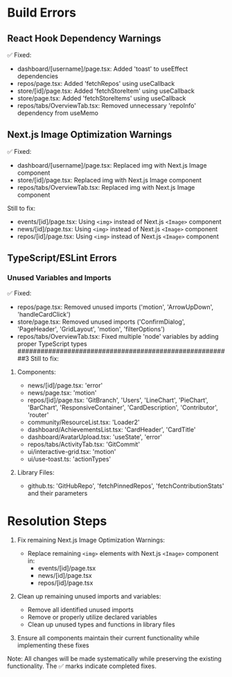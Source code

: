 # Build Errors

## React Hook Dependency Warnings
✅ Fixed:
- dashboard/[username]/page.tsx: Added 'toast' to useEffect dependencies
- repos/page.tsx: Added 'fetchRepos' using useCallback
- store/[id]/page.tsx: Added 'fetchStoreItem' using useCallback
- store/page.tsx: Added 'fetchStoreItems' using useCallback
- repos/tabs/OverviewTab.tsx: Removed unnecessary 'repoInfo' dependency from useMemo

## Next.js Image Optimization Warnings
✅ Fixed:
- dashboard/[username]/page.tsx: Replaced img with Next.js Image component
- store/[id]/page.tsx: Replaced img with Next.js Image component
- repos/tabs/OverviewTab.tsx: Replaced img with Next.js Image component

Still to fix:
- events/[id]/page.tsx: Using `<img>` instead of Next.js `<Image>` component
- news/[id]/page.tsx: Using `<img>` instead of Next.js `<Image>` component
- repos/[id]/page.tsx: Using `<img>` instead of Next.js `<Image>` component

## TypeScript/ESLint Errors

### Unused Variables and Imports
✅ Fixed:
- repos/page.tsx: Removed unused imports ('motion', 'ArrowUpDown', 'handleCardClick')
- store/page.tsx: Removed unused imports ('ConfirmDialog', 'PageHeader', 'GridLayout', 'motion', 'filterOptions')
- repos/tabs/OverviewTab.tsx: Fixed multiple 'node' variables by adding proper TypeScript types
########################################################3
Still to fix:
1. Components:
   - news/[id]/page.tsx: 'error'
   - news/page.tsx: 'motion'
   - repos/[id]/page.tsx: 'GitBranch', 'Users', 'LineChart', 'PieChart', 'BarChart', 'ResponsiveContainer', 'CardDescription', 'Contributor', 'router'
   - community/ResourceList.tsx: 'Loader2'
   - dashboard/AchievementsList.tsx: 'CardHeader', 'CardTitle'
   - dashboard/AvatarUpload.tsx: 'useState', 'error'
   - repos/tabs/ActivityTab.tsx: 'GitCommit'
   - ui/interactive-grid.tsx: 'motion'
   - ui/use-toast.ts: 'actionTypes'

2. Library Files:
   - github.ts: 'GitHubRepo', 'fetchPinnedRepos', 'fetchContributionStats' and their parameters

# Resolution Steps

1. Fix remaining Next.js Image Optimization Warnings:
   - Replace remaining `<img>` elements with Next.js `<Image>` component in:
     - events/[id]/page.tsx
     - news/[id]/page.tsx
     - repos/[id]/page.tsx

2. Clean up remaining unused imports and variables:
   - Remove all identified unused imports
   - Remove or properly utilize declared variables
   - Clean up unused types and functions in library files

3. Ensure all components maintain their current functionality while implementing these fixes

Note: All changes will be made systematically while preserving the existing functionality. The ✅ marks indicate completed fixes.
